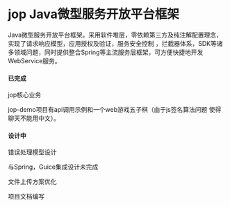 # jop Java微型服务开放平台框架
<div class="panel panel-info">
    <div class="panel-heading">Java微型服务开放平台框架。采用软件堆层，零依赖第三方及纯注解配置理念，实现了请求响应模型，应用授权及验证，服务安全控制 ，拦截器体系，SDK等诸多领域问题，同时提供整合Spring等主流服务层框架，可方便快捷地开发WebService服务。</div>
    <div class="panel-body">
        <h4><b>已完成</b></h4>
        <p class="bg-info">jop核心业务</p>
        <p class="bg-info">jop-demo项目有api调用示例和一个web游戏五子棋（由于js签名算法问题 使得聊天不能用中文）。</p>
        <h4><b>设计中</b></h4>
        <p class="bg-info">错误处理模型设计</p>
        <p class="bg-info">与Spring，Guice集成设计未完成</p>
        <p class="bg-info">文件上传方案优化</p>
        <p class="bg-info">项目文档编写</p>
    </div>
</div>
